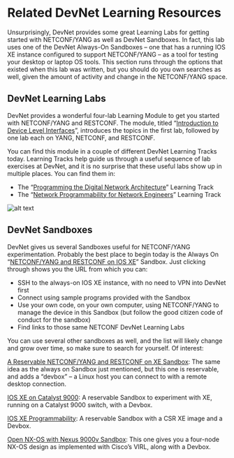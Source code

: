 # Related DevNet Learning Resources

Unsurprisingly, DevNet provides some great Learning Labs for getting started with NETCONF/YANG as well as DevNet Sandboxes. In fact, this lab uses one of the DevNet Always-On Sandboxes – one that has a running IOS XE instance configured to support NETCONF/YANG – as a tool for testing your desktop or laptop OS tools. This section runs through the options that existed when this lab was written, but you should do you own searches as well, given the amount of activity and change in the NETCONF/YANG space.

## DevNet Learning Labs

DevNet provides a wonderful four-lab Learning Module to get you started with NETCONF/YANG and RESTCONF. The module, titled “[Introduction to Device Level Interfaces](https://learninglabs.cisco.com/modules/intro-device-level-interfaces)”, introduces the topics in the first lab, followed by one lab each on YANG, NETCONF, and RESTCONF.

You can find this module in a couple of different DevNet Learning Tracks today. Learning Tracks help guide us through a useful sequence of lab exercises at DevNet, and it is no surprise that these useful labs show up in multiple places. You can find them in:

-   The “[Programming the Digital Network Architecture](https://learninglabs.cisco.com/tracks/programming-dna)” Learning Track
-   The “[Network Programmability for Network Engineers](https://learninglabs.cisco.com/tracks/netprog-eng)” Learning Track

![alt text](/posts/files/02-netconf-04-home-lab-netconf/assets/images/desktop-4-02.png)


## DevNet Sandboxes

DevNet gives us several Sandboxes useful for NETCONF/YANG experimentation. Probably the best place to begin today is the Always On “[NETCONF/YANG and RESTCONF on IOS XE](https://devnetsandbox.cisco.com/RM/Diagram/Index/27d9747a-db48-4565-8d44-df318fce37ad?diagramType=Topology)” Sandbox. Just clicking through shows you the URL from which you can:

-   SSH to the always-on IOS XE instance, with no need to VPN into DevNet first
-   Connect using sample programs provided with the Sandbox
-   Use your own code, on your own computer, using NETCONF/YANG to manage the device in this Sandbox (but follow the good citizen code of conduct for the sandbox)
-   Find links to those same NETCONF DevNet Learning Labs

You can use several other sandboxes as well, and the list will likely change and grow over time, so make sure to search for yourself. Of interest:

[A Reservable NETCONF/YANG and RESTCONF on XE Sandbox](https://devnetsandbox.cisco.com/RM/Diagram/Index/32b0ae9b-3960-469f-8852-2a03389063d9?diagramType=Topology): The same idea as the always on Sandbox just mentioned, but this one is reservable, and adds a “devbox” – a Linux host you can connect to with a remote desktop connection.

[IOS XE on Catalyst 9000](https://devnetsandbox.cisco.com/RM/Diagram/Index/18115a77-67d8-47f7-a0e0-b829ea75ff82?diagramType=Topology): A reservable Sandbox to experiment with XE, running on a Catalyst 9000 switch, with a Devbox.

[IOS XE Programmability](https://devnetsandbox.cisco.com/RM/Diagram/Index/7fd27b24-7034-477d-9ad2-e2c8096dd1a5?diagramType=Topology): A reservable Sandbox with a CSR XE image and a Devbox.

[Open NX-OS with Nexus 9000v Sandbox](https://devnetsandbox.cisco.com/RM/Diagram/Index/1e9b57ff-9e64-4c68-93e5-f0f0a8c6f22c?diagramType=Topology): This one gives you a four-node NX-OS design as implemented with Cisco’s VIRL, along with a Devbox.
